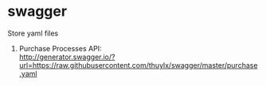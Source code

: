 # swagger
Store yaml files

1. Purchase Processes API: <br>
http://generator.swagger.io/?url=https://raw.githubusercontent.com/thuylx/swagger/master/purchase.yaml
